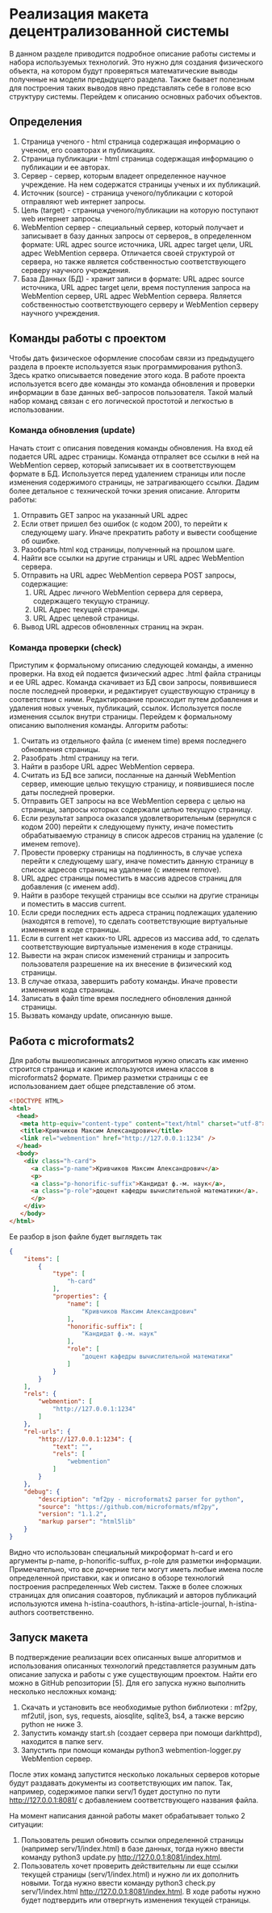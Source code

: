 # Реализация макета децентрализованной системы
В данном разделе приводится подробное описание работы системы и набора используемых технологий. Это нужно для создания физического объекта, на котором будут проверяться математические выводы получнные на модели предыдущего раздела. Также бывает полезным для построения таких выводов явно представлять себе в голове всю структуру системы. Перейдем к описанию основных рабочих объектов.
## Определения
1. Страница ученого - html страница содержащая информацию о ученом, его соавторах и публикациях.
2. Страница публикации - html страница содержащая информацию о публикации и ее авторах.
3. Сервер - сервер, которым владеет определенное научное учреждение. На нем содержатся страницы ученых и их публикаций.
4. Источник (source) - страница ученого/публикации с которой отправляют web интернет запросы.
5. Цель (target) - страница ученого/публикации на которую поступают web интернет запросы.
4. WebMention сервер - специальный сервер, который получает и записывает в базу данных запросы от серверов_ в определенном формате: URL адрес source источника, URL адрес target цели, URL адрес WebMention сервера. Отличается своей структурой от сервера, но также является собственностью соответствующего серверу научного учреждения.
6. База Данных (БД) - хранит записи в формате: URL адрес source источника, URL адрес target цели, время поступления запроса на WebMention сервер, URL адрес WebMention сервера. Является собственностью соответствующего серверу и WebMention серверу научного учреждения.

## Команды работы с проектом
Чтобы дать физическое оформление способам связи из предыдущего раздела в проекте используется язык программирования python3. Здесь кратко описывается поведение этого кода. В работе проекта используется всего две команды это команда обновления и проверки информации в базе данных веб-запросов пользователя. Такой малый набор команд связан с его логической простотой и легкостью в использовании.
### Команда обновления (update)
Начать стоит с описания поведения команды обновления. На вход ей подается URL адрес страницы. Команда отпраляет все ссылки в ней на WebMention сервер, который записывает их в соответствующем формате в БД. Используется перед удалением страницы или после изменения содержимого страницы, не затрагивающего ссылки. Дадим более детальное с технической точки зрения описание. Алгоритм работы:
1. Отправить GET запрос на указанный URL адрес
2. Если ответ пришел без ошибок (с кодом 200), то перейти к следующему шагу. Иначе прекратить работу и вывести сообщение об ошибке.
3. Разобрать html код страницы, полученный на прошлом шаге.
4. Найти все ссылки на другие страницы и URL адрес WebMention сервера.
5. Отправить на URL адрес WebMention сервера POST запросы, содержащие:
    1. URL Адрес личного  WebMention сервера для сервера, содержащего текущую страницу.
    1. URL Адрес текущей страницы.
    1. URL Адрес целевой страницы.
6. Вывод URL адресов обновленных страниц на экран.

### Команда проверки (check)
Приступим к формальному описанию следующей команды, а именно проверки. На вход ей подается физический адрес .html файла страницы и ее URL адрес. Команда скачивает из БД свои запросы, появившиеся после последней проверки, и редактирует существующую страницу в соответствии с ними. Редактирование происходит путем добавления и удаления новых ученых, публикаций, ссылок. Используется после изменения ссылок внутри страницы. Перейдем к формальному описанию выполнения команды. Алгоритм работы:
1. Считать из отдельного файла (с именем time) время последнего обновления страницы.
2. Разобрать .html страницу на теги. 
3. Найти в разборе URL адрес WebMention сервера.
4. Считать из БД все записи, посланные на данный WebMention сервер, имеющие целью текущую страницу, и появившиеся после даты последней проверки.
5. Отправить GET запросы на все WebMention сервера с целью на страницы, запросы которых содержали целью текущую страницу.
6. Если результат запроса оказался удовлетворительным (вернулся с кодом 200) перейти к следующему пункту, иначе поместить обрабатываемую страницу в список адресов страниц на удаление (с именем remove).
7. Провести проверку страницы на подлинность, в случае успеха перейти к следующему шагу, иначе поместить данную страницу в список адресов страниц на удаление (с именем remove).
8. URL адрес страницы поместить в массив адресов страниц для добавления (с именем add).
9. Найти в разборе текущей страницы все ссылки на другие страницы и поместить в массив current.
10. Если среди последних есть адреса страниц подлежащих удалению (находятся в remove), то сделать соответствующие виртуальные изменения в коде страницы.
11. Если в current нет каких-то URL адресов из массива add, то сделать соответствующие виртуальные изменения в коде страницы.
12. Вывести на экран список изменений страницы и запросить пользователя разрешение на их внесение в физический код страницы.
13. В случае отказа, завершить работу команды. Иначе провести изменения кода страницы.
14. Записать в файл time время последнего обновления данной страницы.
15. Вызвать команду update, описанную выше.

## Работа с microformats2
Для работы вышеописанных алгоритмов нужно описать как именно строится страница и какие используются имена классов в microformats2 формате. Пример разметки страницы с ее использованием дает общее рпедставление об этом.
``` html 
<!DOCTYPE HTML>
<html>
  <head>
   <meta http-equiv="content-type" content="text/html" charset="utf-8">
   <title>Кривчиков Максим Александрович</title>
   <link rel="webmention" href="http://127.0.0.1:1234" />
  </head>
  <body>
    <div class="h-card">
      <a class="p-name">Кривчиков Максим Александрович</a>
      <p>
      <a class="p-honorific-suffix">Кандидат ф.-м. наук</a>,
      <a class="p-role">доцент кафедры вычислительной математики</a>.
      </p>
    </div>
   </body>
</html>
```
Ее разбор в json файле будет выглядеть так
``` json 
{
    "items": [
        {
            "type": [
                "h-card"
            ],
            "properties": {
                "name": [
                    "Кривчиков Максим Александрович"
                ],
                "honorific-suffix": [
                    "Кандидат ф.-м. наук"
                ],
                "role": [
                    "доцент кафедры вычислительной математики"
                ]
            }
        }
    ],
    "rels": {
        "webmention": [
            "http://127.0.0.1:1234"
        ]
    },
    "rel-urls": {
        "http://127.0.0.1:1234": {
            "text": "",
            "rels": [
                "webmention"
            ]
        }
    },
    "debug": {
        "description": "mf2py - microformats2 parser for python",
        "source": "https://github.com/microformats/mf2py",
        "version": "1.1.2",
        "markup parser": "html5lib"
    }
}
```
Видно что использован специальный микроформат h-card и его аргументы p-name, p-honorific-suffux, p-role для разметки информации. Примечательно, что все дочерние теги могут иметь любые имена после определенной приставки, как и описано в обзоре технологий построения распределенных Web систем. Также в более сложных страницах для описания соавторов, публикаций и авторов публикаций используются имена h-istina-coauthors, h-istina-article-journal, h-istina-authors соответственно.
## Запуск макета
В подтверждение реализации всех описанных выше алгоритмов и использования описанных технологий представляется разумным дать описание запуска и работы с уже существующим проектом. Найти его можно в GitHub репозитории [5]. Для его запуска нужно выполнить несколько несложных команд:
1. Скачать и установить все необходимые python библиотеки : mf2py, mf2util, json, sys, requests, aiosqlite, sqlite3, bs4, а также версию python не ниже 3.
2. Запустить команду start.sh (создает сервера при помощи darkhttpd), находится в папке serv.
3. Запустить при помощи команды python3 webmention-logger.py WebMention сервер.

После этих команд запустится несколько локальных серверов которые будут раздавать документы из соответствующих им папок. Так, например, содержимое папки serv/1 будет доступно по пути http://127.0.0.1:8081/ с добавлением соответствующего названия файла.

На момент написания данной работы макет обрабатывает только 2 ситуации:
1. Пользователь решил обновить ссылки определенной страницы (например serv/1/index.html) в базе данных, тогда нужно ввести команду python3 update.py http://127.0.0.1:8081/index.html. 
2. Пользователь хочет проверить действительны ли еще ссылки текущей страницы (serv/1/index.html) и нужно ли их дополнить новыми. Тогда нужно ввести команду python3 check.py serv/1/index.html http://127.0.0.1:8081/index.html. В ходе работы нужно будет подтвердить или отвергнуть изменения текущей страницы.